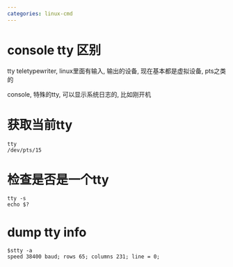 ```yaml
---
categories: linux-cmd
---
```


# console tty 区别
tty teletypewriter, linux里面有输入, 输出的设备, 现在基本都是虚拟设备, pts之类的

console, 特殊的tty, 可以显示系统日志的, 比如刚开机

# 获取当前tty
```
tty
/dev/pts/15
```
# 检查是否是一个tty
```
tty -s
echo $?
```

# dump tty info
```
$stty -a
speed 38400 baud; rows 65; columns 231; line = 0;
```
